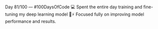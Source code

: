 Day 81/100 — #100DaysOfCode
💻 Spent the entire day training and fine-tuning my deep learning model 🧠⚡
Focused fully on improving model performance and results.
